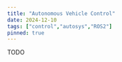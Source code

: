 ```yaml
---
title: "Autonomous Vehicle Control"
date: 2024-12-10
tags: ["control","autosys","ROS2"]
pinned: true
---
```


TODO
